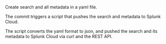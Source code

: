 Create search and all metadata in a yaml file.

The commit triggers a script that pushes the search and metadata to Splunk Cloud.

The script converts the yaml format to json, and pushed the search and its metadata to Splunk Cloud via curl and the REST API.
